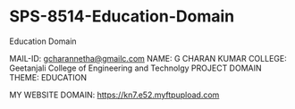 # SPS-8514-Education-Domain
Education Domain

MAIL-ID: gcharannetha@gmailc.com
NAME: G CHARAN KUMAR
COLLEGE: Geetanjali College of Engineering and Technolgy
PROJECT DOMAIN THEME: EDUCATION

MY WEBSITE DOMAIN: https://kn7.e52.myftpupload.com
